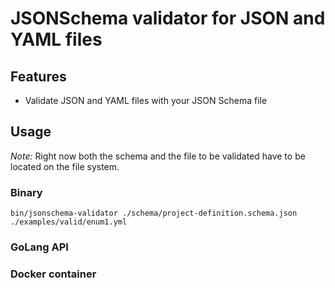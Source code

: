 # JSONSchema validator for JSON and YAML files

## Features

* Validate JSON and YAML files with your JSON Schema file

## Usage

*Note:* Right now both the schema and the file to be validated have to be located on the file system.

### Binary

```
bin/jsonschema-validator ./schema/project-definition.schema.json ./examples/valid/enum1.yml
```

### GoLang API

### Docker container
